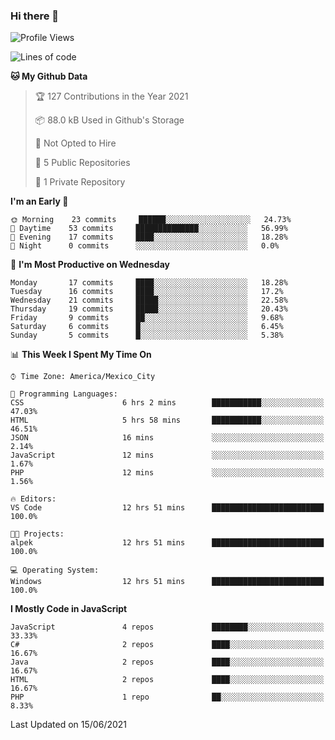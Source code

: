 ### Hi there 👋

<!--START_SECTION:waka-->
![Profile Views](http://img.shields.io/badge/Profile%20Views-0-blue)

![Lines of code](https://img.shields.io/badge/From%20Hello%20World%20I%27ve%20Written-1.8%20million%20lines%20of%20code-blue)

**🐱 My Github Data** 

> 🏆 127 Contributions in the Year 2021
 > 
> 📦 88.0 kB Used in Github's Storage 
 > 
> 🚫 Not Opted to Hire
 > 
> 📜 5 Public Repositories 
 > 
> 🔑 1 Private Repository 
 > 
**I'm an Early 🐤** 

```text
🌞 Morning    23 commits     ██████░░░░░░░░░░░░░░░░░░░   24.73% 
🌆 Daytime    53 commits     ██████████████░░░░░░░░░░░   56.99% 
🌃 Evening    17 commits     ████░░░░░░░░░░░░░░░░░░░░░   18.28% 
🌙 Night      0 commits      ░░░░░░░░░░░░░░░░░░░░░░░░░   0.0%

```
📅 **I'm Most Productive on Wednesday** 

```text
Monday       17 commits     ████░░░░░░░░░░░░░░░░░░░░░   18.28% 
Tuesday      16 commits     ████░░░░░░░░░░░░░░░░░░░░░   17.2% 
Wednesday    21 commits     █████░░░░░░░░░░░░░░░░░░░░   22.58% 
Thursday     19 commits     █████░░░░░░░░░░░░░░░░░░░░   20.43% 
Friday       9 commits      ██░░░░░░░░░░░░░░░░░░░░░░░   9.68% 
Saturday     6 commits      █░░░░░░░░░░░░░░░░░░░░░░░░   6.45% 
Sunday       5 commits      █░░░░░░░░░░░░░░░░░░░░░░░░   5.38%

```


📊 **This Week I Spent My Time On** 

```text
⌚︎ Time Zone: America/Mexico_City

💬 Programming Languages: 
CSS                      6 hrs 2 mins        ███████████░░░░░░░░░░░░░░   47.03% 
HTML                     5 hrs 58 mins       ███████████░░░░░░░░░░░░░░   46.51% 
JSON                     16 mins             ░░░░░░░░░░░░░░░░░░░░░░░░░   2.14% 
JavaScript               12 mins             ░░░░░░░░░░░░░░░░░░░░░░░░░   1.67% 
PHP                      12 mins             ░░░░░░░░░░░░░░░░░░░░░░░░░   1.56%

🔥 Editors: 
VS Code                  12 hrs 51 mins      █████████████████████████   100.0%

🐱‍💻 Projects: 
alpek                    12 hrs 51 mins      █████████████████████████   100.0%

💻 Operating System: 
Windows                  12 hrs 51 mins      █████████████████████████   100.0%

```

**I Mostly Code in JavaScript** 

```text
JavaScript               4 repos             ████████░░░░░░░░░░░░░░░░░   33.33% 
C#                       2 repos             ████░░░░░░░░░░░░░░░░░░░░░   16.67% 
Java                     2 repos             ████░░░░░░░░░░░░░░░░░░░░░   16.67% 
HTML                     2 repos             ████░░░░░░░░░░░░░░░░░░░░░   16.67% 
PHP                      1 repo              ██░░░░░░░░░░░░░░░░░░░░░░░   8.33%

```



 Last Updated on 15/06/2021
<!--END_SECTION:waka-->

<!--
**JorgeGinez/JorgeGinez** is a ✨ _special_ ✨ repository because its `README.md` (this file) appears on your GitHub profile.

Here are some ideas to get you started:

- 🔭 I’m currently working on ...
- 🌱 I’m currently learning ...
- 👯 I’m looking to collaborate on ...
- 🤔 I’m looking for help with ...
- 💬 Ask me about ...
- 📫 How to reach me: ...
- 😄 Pronouns: ...
- ⚡ Fun fact: ...
-->
